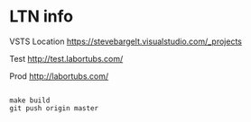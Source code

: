 # LTN info


VSTS Location
https://stevebargelt.visualstudio.com/_projects

Test
http://test.labortubs.com/

Prod
http://labortubs.com/

```shell

make build
git push origin master

```